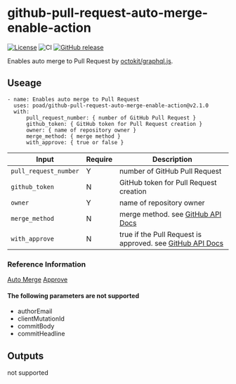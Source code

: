 # github-pull-request-auto-merge-enable-action

[![License](https://img.shields.io/badge/license-MIT-green.svg?style=flat)](LICENSE)
![CI](https://github.com/poad/github-pull-request-auto-merge-enable-action/workflows/CI/badge.svg)
[![GitHub release](https://img.shields.io/github/release/poad/github-pull-request-auto-merge-enable-action.svg)](https://GitHub.com/poad/github-pull-request-auto-merge-enable-action/releases/)

Enables auto merge to Pull Request by [octokit/graphql.js](https://github.com/octokit/graphql.js/).

## Useage

```$yaml
- name: Enables auto merge to Pull Request
  uses: poad/github-pull-request-auto-merge-enable-action@v2.1.0
  with:
      pull_request_number: { number of GitHub Pull Request }
      github_token: { GitHub token for Pull Request creation }
      owner: { name of repository owner }
      merge_method: { merge method }
      with_approve: { true or false }
```

| **Input**                | **Require** | **Description**                                                                                                                               |
|--------------------------|-------------|-----------------------------------------------------------------------------------------------------------------------------------------------|
| `pull_request_number`    | Y           | number of GitHub Pull Request                                                                                                                 |
| `github_token`           | N           | GitHub token for Pull Request creation                                                                                                        |
| `owner`                  | Y           | name of repository owner                                                                                                                      |
| `merge_method`           | N           | merge method. see [GitHub API Docs](https://docs.github.com/en/graphql/reference/mutations#enablepullrequestautomerge)                        |
| `with_approve`           | N           | true if the Pull Request is approved. see [GitHub API Docs](https://docs.github.com/en/graphql/reference/mutations#submitpullrequestreview)   |


### Reference Information

[Auto Merge](https://docs.github.com/en/graphql/reference/mutations#enablepullrequestautomerge)
[Approve](https://docs.github.com/en/graphql/reference/mutations#submitpullrequestreview)

#### The following parameters are not supported

- authorEmail
- clientMutationId
- commitBody
- commitHeadline

## Outputs

not supported
